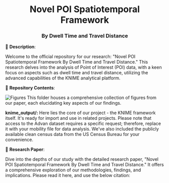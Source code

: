 <h1 align="center">Novel POI Spatiotemporal Framework</h1>
<h3 align="center">By Dwell Time and Travel Distance</h3>

📖 **Description**:

Welcome to the official repository for our research: "Novel POI Spatiotemporal Framework By Dwell Time and Travel Distance." This research delves into the analysis of Point of Interest (POI) data, with a keen focus on aspects such as dwell time and travel distance, utilizing the advanced capabilities of the KNIME analytical platform.

📁 **Repository Contents**:

![Figures](Figures)
This folder houses a comprehensive collection of figures from our paper, each elucidating key aspects of our findings.

**knime_output/:** Here lies the core of our project - the KNIME framework itself. It's ready for import and use in related projects. Please note that access to the Advan dataset requires a specific request; therefore, replace it with your mobility file for data analysis. We've also included the publicly available clean census data from the US Census Bureau for your convenience.

📜 **Research Paper**:

Dive into the depths of our study with the detailed research paper, "Novel POI Spatiotemporal Framework By Dwell Time and Travel Distance." It offers a comprehensive exploration of our methodologies, findings, and implications. Please read it here, and use the below citation:

